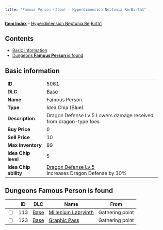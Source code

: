 ```yaml
---
title: "Famous Person (Item) - Hyperdimension Neptunia Re;Birth1"
---
```


[**Item Index**](/neptunia/rb1/item/index.html) - [Hyperdimension Neptunia Re;Birth1](/neptunia/rb1)

## Contents

- [Basic information](#basic-information)
- [Dungeons **Famous Person** is found](#dungeons-famous-person-is-found)

## Basic information

|   |   |
| -- | -- |
| **ID** | 5061 |
| **DLC** | [Base](/neptunia/rb1/dlc/1-base.html) |
| **Name** | Famous Person |
| **Type** | Idea Chip (Blue) |
| **Description** | Dragon Defense Lv.5 Lowers damage received from dragon-type foes. |
| **Buy Price** | 0 |
| **Sell Price** | 10 |
| **Max inventory** | 99 |
| **Idea Chip level** | 5 |
| **Idea Chip ability** | [Dragon Defense Lv.5](/neptunia/rb1/avatar/1-9560-dragon-defense-lv-5.html)<br />Increases Dragon Defense by 30% |


## Dungeons **Famous Person** is found

|    | ID | DLC | Name | From |
| -- | -- | --- | ---- | ---- |
| <input type="checkbox" id="rb1-dungeon-1-113" class="trackbox" /> | 113 | [Base](/neptunia/rb1/dlc/1-base.html) | [Millenium Labryinth](/neptunia/rb1/dungeon/1-113-millenium-labryinth.html) | Gathering point |
| <input type="checkbox" id="rb1-dungeon-1-123" class="trackbox" /> | 123 | [Base](/neptunia/rb1/dlc/1-base.html) | [Graphic Pass](/neptunia/rb1/dungeon/1-123-graphic-pass.html) | Gathering point |
